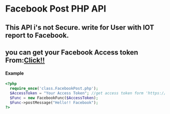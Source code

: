 # Facebook Post PHP API 
## This API i's not Secure. write for User with IOT report to Facebook.

## you can get your Facebook Access token From:[Click!!](https://www.facebook.com/v1.0/dialog/oauth?redirect_uri=fbconnect%3A%2F%2Fsuccess&scope=user_videos%2Cfriends_photos%2Cfriends_videos%2Cpublish_actions%2Cuser_photos%2Cfriends_photos%2Cuser_activities%2Cuser_likes%2Cuser_status%2Cfriends_status%2Cpublish_stream%2Cread_stream%2Cstatus_update&response_type=token&client_id=41158896424&_rdr) 


#### Example 

``` php
<?php
  require_once('class.FacebookPost.php');
  $AccessToken = "Your Access Token"; //get access token form 'https://developers.facebook.com/tools/debug/accesstoken/?app_id=41158896424'
  $Func = new FacebookFunc($AccessToken);
  $Func->postMessage("Hello!! Facebook");
?>
```
